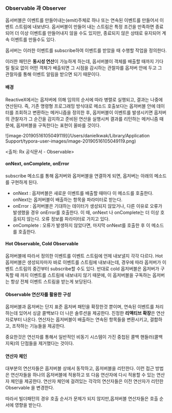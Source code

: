 ### Observable 과 Observer

옵서버블은 이벤트를 만들어내는(emit)주체로 하나 또는 연속된 이벤트를 만들어서 이벤트 스트림에 내보낸다. 옵서버블이 만들어 내는 스트림은 특정 조건을 만족하면 종료되어 더 이상 이벤트를 만들어내지 않을 수도 있지만, 종료되지 않은 상태로 유지되어 계속 이벤트를 만들수도 있다.

옵서버는 이러한 이벤트를 subscribe하여 이벤트를 받았을 때 수행할 작업을 정의한다. 

이러한 패턴은 **동시성 연산**이 가능하게 하는데, 옵서버블이 객체를 배출할 때까지 기다릴 필요 없이 어떤 객체가 배출되면 그 시점을 감시하는 관찰자를 옵저버 안에 두고 그 관찰자를 통해 이벤트 알림을 받으면 되기 때문이다.

#### 배경

ReactiveX에서는 옵저버에 의해 임의의 순서에 따라 병렬로 실행되고, 결과는 나중에 연산된다. 즉, 기존 명령형 프로그래밍 방식대로 메소드 호출보다는 옵저버블 안에 데이터를 조회하고 변환하는 메커니즘을 정의한 후, 옵저버블이 이벤트를 발생시키면 옵저버의 관찰자가 그 순간을 감지하고 준비된 연산을 실행시켜 결과를 리턴하는 메커니즘 때문에, 옵저버블을 구독한다는 표현이 올바를 것이다.

![image-20190516105049119](/Users/danielkwak/Library/Application Support/typora-user-images/image-20190516105049119.png)

<출처: Rx 공식문서 - Observable>

#### onNext, onComplete, onError

subscribe 메소드를 통해 옵저버와 옵저버블을 연결하게 되면, 옵저버는 아래의 메소드를 구현하게 된다.

- onNext : 옵저버블은 새로운 이벤트를 배출할 때마다 이 메소드를 호출한다. onNext는 옵저버블이 배출하는 항목을 파라미터로 받는다.
- onError : 옵저버블은 기대하는 데이터가 생성되지 않았거나, 다른 이유로 오류가 발생했을 경우 onError를 호출한다. 이 때, onNext 나 onComplete는 더 이상 호출되지 않는다. 오류 정보를 파라미터로 가지고 있다.
- onComplete : 오류가 발생하지 않았다면, 마지막 onNext를 호출한 후 이 메소드를 호출한다. 

#### Hot Observable, Cold Observable

옵저버블에 따라서 정의한 이벤트를 이벤트 스트림에 언제 내보낼지 각각 다르다. Hot 옵저버블은 생성되자마자 바로 이벤트를 스트림에 내보내는데, 경우에 따라 옵저버가 이벤트 스트림의 중간부터 subscribe할 수도 있다. 반대로 cold 옵저버블은 옵저버가 구독할 때 까지 이벤트를 스트림에 내보내지 않기 때문에, 이 옵저버블을 구독하는 옵저버는 항상 전체 이벤트 스트림을 받는게 보당된다. 

#### Observable 연산자를 활용한 구성

옵저버블과 옵저버는 단지 표준 옵저버 패턴을 확장한것 뿐이며, 연속된 이벤트를 처리하는데 있어서 싱글 콜백보다 더 나은 솔루션을 제공한다. 진정한 **리액티브 확장**은 연산자로부터 나온다. 연산자는 옵저버블이 배출하는 연속된 항목들을 변환시키고, 결합하고, 조작하는 기능들을 제공한다. 

중요한것은 연산자를 통해서 일반적인 비동기 시스템이 가진 중첩된 콜백 핸들러(콜백지옥)의 단점들을 제거했다는 것이다.

#### 연산자 체인

대부분의 연산자들은 옵저버블 상에서 동작하고, 옵저버블을 리턴한다. 이런 접근 방법은 연산자들을 하나의 옵저버블에 적용하고 또 다음 연산자에 다시 적용할 수 있는 연산자 체인을 제공한다. 연산자 체인에 걸려있는 각각의 연산자들은 이전 연산자가 리턴한 Observable 을 변경한다. 

따라서 빌더패턴의 경우 호출 순서가 문제가 되지 않지만,옵저버블 연산자들은 호출 순서에 영향을 받는다. 